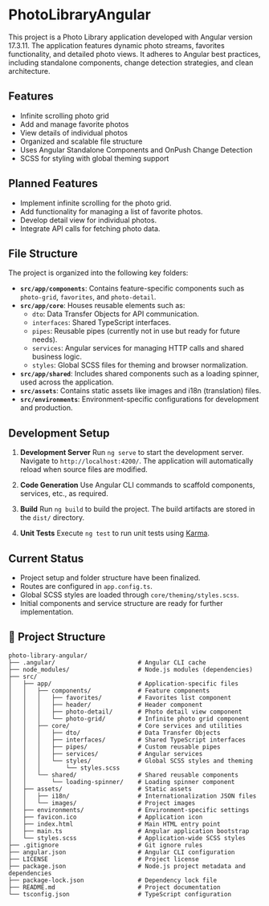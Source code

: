 # PhotoLibraryAngular

This project is a Photo Library application developed with Angular version 17.3.11. The application features dynamic photo streams, favorites functionality, and detailed photo views. It adheres to Angular best practices, including standalone components, change detection strategies, and clean architecture.

## Features

-   Infinite scrolling photo grid
-   Add and manage favorite photos
-   View details of individual photos
-   Organized and scalable file structure
-   Uses Angular Standalone Components and OnPush Change Detection
-   SCSS for styling with global theming support

## Planned Features

-   Implement infinite scrolling for the photo grid.
-   Add functionality for managing a list of favorite photos.
-   Develop detail view for individual photos.
-   Integrate API calls for fetching photo data.

## File Structure

The project is organized into the following key folders:

-   **`src/app/components`**: Contains feature-specific components such as `photo-grid`, `favorites`, and `photo-detail`.
-   **`src/app/core`**: Houses reusable elements such as:
    -   `dto`: Data Transfer Objects for API communication.
    -   `interfaces`: Shared TypeScript interfaces.
    -   `pipes`: Reusable pipes (currently not in use but ready for future needs).
    -   `services`: Angular services for managing HTTP calls and shared business logic.
    -   `styles`: Global SCSS files for theming and browser normalization.
-   **`src/app/shared`**: Includes shared components such as a loading spinner, used across the application.
-   **`src/assets`**: Contains static assets like images and i18n (translation) files.
-   **`src/environments`**: Environment-specific configurations for development and production.

## Development Setup

1. **Development Server**
   Run `ng serve` to start the development server. Navigate to `http://localhost:4200/`. The application will automatically reload when source files are modified.

2. **Code Generation**
   Use Angular CLI commands to scaffold components, services, etc., as required.

3. **Build**
   Run `ng build` to build the project. The build artifacts are stored in the `dist/` directory.

4. **Unit Tests**
   Execute `ng test` to run unit tests using [Karma](https://karma-runner.github.io).

## Current Status

-   Project setup and folder structure have been finalized.
-   Routes are configured in `app.config.ts`.
-   Global SCSS styles are loaded through `core/theming/styles.scss`.
-   Initial components and service structure are ready for further implementation.

## 📂 Project Structure

```plaintext
photo-library-angular/
├── .angular/                       # Angular CLI cache
├── node_modules/                   # Node.js modules (dependencies)
├── src/
│   ├── app/                        # Application-specific files
│   │   ├── components/             # Feature components
│   │   │   ├── favorites/          # Favorites list component
│   │   │   ├── header/             # Header component
│   │   │   ├── photo-detail/       # Photo detail view component
│   │   │   └── photo-grid/         # Infinite photo grid component
│   │   ├── core/                   # Core services and utilities
│   │   │   ├── dto/                # Data Transfer Objects
│   │   │   ├── interfaces/         # Shared TypeScript interfaces
│   │   │   ├── pipes/              # Custom reusable pipes
│   │   │   ├── services/           # Angular services
│   │   │   └── styles/             # Global SCSS styles and theming
│   │   │       └── styles.scss
│   │   └── shared/                 # Shared reusable components
│   │       └── loading-spinner/    # Loading spinner component
│   ├── assets/                     # Static assets
│   │   ├── i18n/                   # Internationalization JSON files
│   │   └── images/                 # Project images
│   ├── environments/               # Environment-specific settings
│   ├── favicon.ico                 # Application icon
│   ├── index.html                  # Main HTML entry point
│   ├── main.ts                     # Angular application bootstrap
│   └── styles.scss                 # Application-wide SCSS styles
├── .gitignore                      # Git ignore rules
├── angular.json                    # Angular CLI configuration
├── LICENSE                         # Project license
├── package.json                    # Node.js project metadata and dependencies
├── package-lock.json               # Dependency lock file
├── README.md                       # Project documentation
└── tsconfig.json                   # TypeScript configuration
```
